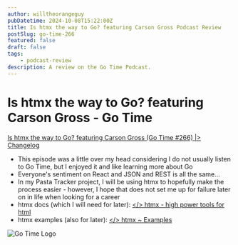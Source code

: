 ```yaml
---
author: willtheorangeguy
pubDatetime: 2024-10-08T15:22:00Z
title: Is htmx the way to Go? featuring Carson Gross Podcast Review
postSlug: go-time-266
featured: false
draft: false
tags:
    - podcast-review
description: A review on the Go Time Podcast.
---
```


# Is htmx the way to Go? featuring Carson Gross - Go Time

[Is htmx the way to Go? featuring Carson Gross (Go Time #266) |> Changelog](https://changelog.com/gotime/266)

-   This episode was a little over my head considering I do not usually listen to Go Time, but I enjoyed it and like learning more about Go
-   Everyone's sentiment on React and JSON and REST is all the same...
-   In my Pasta Tracker project, I will be using htmx to hopefully make the process easier - however, I hope that does not set me up for failure later on in life when looking for a career
-   htmx docs (which I will need for later): [</> htmx - high power tools for html](https://htmx.org/)
-   htmx examples (also for later): [</> htmx ~ Examples](https://htmx.org/examples/)

![Go Time Logo](https://cdn.changelog.com/uploads/covers/go-time-original.png?v=63725770357)
